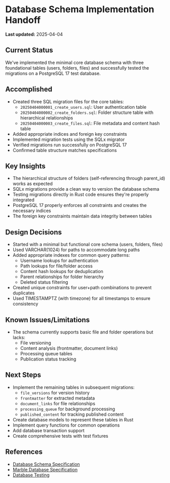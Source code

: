 # Database Schema Implementation Handoff

**Last updated:** 2025-04-04

## Current Status
We've implemented the minimal core database schema with three foundational tables (users, folders, files) and successfully tested the migrations on a PostgreSQL 17 test database.

## Accomplished
- Created three SQL migration files for the core tables:
  * `20250404000001_create_users.sql`: User authentication table
  * `20250404000002_create_folders.sql`: Folder structure table with hierarchical relationships
  * `20250404000003_create_files.sql`: File metadata and content hash table
- Added appropriate indices and foreign key constraints
- Implemented migration tests using the SQLx migrator
- Verified migrations run successfully on PostgreSQL 17
- Confirmed table structure matches specifications

## Key Insights
- The hierarchical structure of folders (self-referencing through parent_id) works as expected
- SQLx migrations provide a clean way to version the database schema
- Testing migrations directly in Rust code ensures they're properly integrated
- PostgreSQL 17 properly enforces all constraints and creates the necessary indices
- The foreign key constraints maintain data integrity between tables

## Design Decisions
- Started with a minimal but functional core schema (users, folders, files)
- Used VARCHAR(1024) for paths to accommodate long paths
- Added appropriate indexes for common query patterns:
  * Username lookups for authentication
  * Path lookups for file/folder access
  * Content hash lookups for deduplication
  * Parent relationships for folder hierarchy
  * Deleted status filtering
- Created unique constraints for user+path combinations to prevent duplicates
- Used TIMESTAMPTZ (with timezone) for all timestamps to ensure consistency

## Known Issues/Limitations
- The schema currently supports basic file and folder operations but lacks:
  * File versioning
  * Content analysis (frontmatter, document links)
  * Processing queue tables
  * Publication status tracking

## Next Steps
- Implement the remaining tables in subsequent migrations:
  * `file_versions` for version history
  * `frontmatter` for extracted metadata
  * `document_links` for file relationships
  * `processing_queue` for background processing
  * `published_content` for tracking published content
- Create database models to represent these tables in Rust
- Implement query functions for common operations
- Add database transaction support
- Create comprehensive tests with test fixtures

## References
- [Database Schema Specification](../domain/database_schema.md)
- [Marble Database Specification](../crates/marble_db.md)
- [Database Testing](handoffs/database_testing.md)
